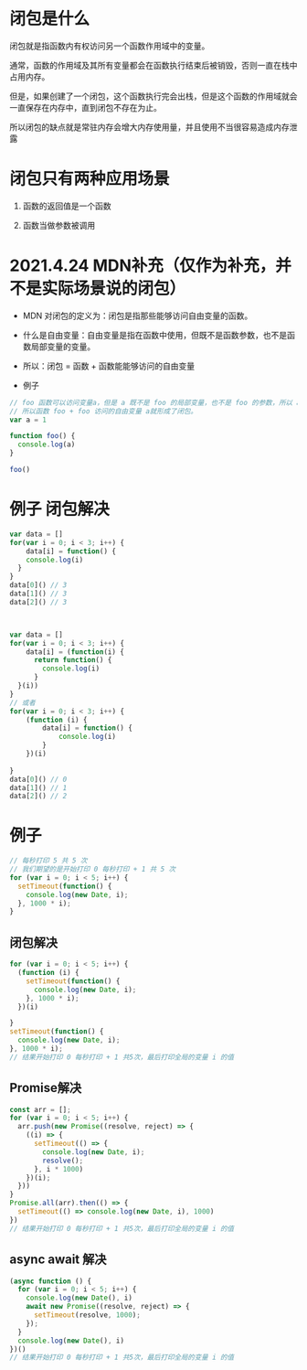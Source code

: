 # 闭包是什么

闭包就是指函数内有权访问另一个函数作用域中的变量。

通常，函数的作用域及其所有变量都会在函数执行结束后被销毁，否则一直在栈中占用内存。

但是，如果创建了一个闭包，这个函数执行完会出栈，但是这个函数的作用域就会一直保存在内存中，直到闭包不存在为止。

所以闭包的缺点就是常驻内存会增大内存使用量，并且使用不当很容易造成内存泄露



# 闭包只有两种应用场景

1. 函数的返回值是一个函数

2. 函数当做参数被调用




# 2021.4.24 MDN补充（仅作为补充，并不是实际场景说的闭包）

+ MDN 对闭包的定义为：闭包是指那些能够访问自由变量的函数。


+ 什么是自由变量：自由变量是指在函数中使用，但既不是函数参数，也不是函数局部变量的变量。


+ 所以：闭包 = 函数 + 函数能能够访问的自由变量


+ 例子

```js
// foo 函数可以访问变量a，但是 a 既不是 foo 的局部变量，也不是 foo 的参数，所以 a 是自由变量
// 所以函数 foo + foo 访问的自由变量 a就形成了闭包。
var a = 1

function foo() {
  console.log(a)
}

foo()
```



# 例子 闭包解决

```js
var data = []
for(var i = 0; i < 3; i++) {
	data[i] = function() {
    console.log(i)
  }
}
data[0]() // 3
data[1]() // 3
data[2]() // 3



var data = []
for(var i = 0; i < 3; i++) {
    data[i] = (function(i) {
      return function() {
        console.log(i)
      }
  }(i))
}
// 或者
for(var i = 0; i < 3; i++) {
    (function (i) {
        data[i] = function() {
            console.log(i)
        }
    })(i)
    
}
data[0]() // 0
data[1]() // 1
data[2]() // 2
```



# 例子
```js
// 每秒打印 5 共 5 次
// 我们期望的是开始打印 0 每秒打印 + 1 共 5 次
for (var i = 0; i < 5; i++) {
  setTimeout(function() {
    console.log(new Date, i);
  }, 1000 * i);
}
```

## 闭包解决
```js
for (var i = 0; i < 5; i++) {
  (function (i) {
    setTimeout(function() {
      console.log(new Date, i);
    }, 1000 * i);
  })(i)

}
setTimeout(function() {
  console.log(new Date, i);
}, 1000 * i);
// 结果开始打印 0 每秒打印 + 1 共5次，最后打印全局的变量 i 的值
```






## Promise解决
```js
const arr = [];
for (var i = 0; i < 5; i++) {
  arr.push(new Promise((resolve, reject) => {
    ((i) => {
      setTimeout(() => {
        console.log(new Date, i);
        resolve();
      }, i * 1000)
    })(i);
  }))
}
Promise.all(arr).then(() => {
  setTimeout(() => console.log(new Date, i), 1000)
})
// 结果开始打印 0 每秒打印 + 1 共5次，最后打印全局的变量 i 的值
```

## async await 解决
```js
(async function () {
  for (var i = 0; i < 5; i++) {
    console.log(new Date(), i)
    await new Promise((resolve, reject) => {
      setTimeout(resolve, 1000);
    });
  }
  console.log(new Date(), i)
})()
// 结果开始打印 0 每秒打印 + 1 共5次，最后打印全局的变量 i 的值
```
